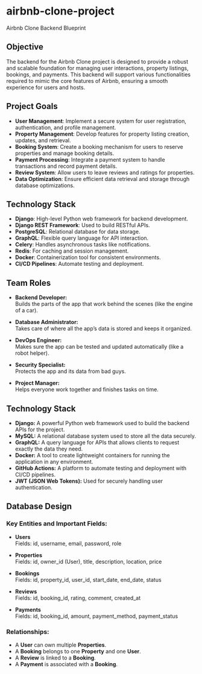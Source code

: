 # airbnb-clone-project
Airbnb Clone Backend Blueprint


##  Objective
The backend for the Airbnb Clone project is designed to provide a robust and scalable foundation for managing user interactions, property listings, bookings, and payments. This backend will support various functionalities required to mimic the core features of Airbnb, ensuring a smooth experience for users and hosts.

##  Project Goals
- **User Management**: Implement a secure system for user registration, authentication, and profile management.
- **Property Management**: Develop features for property listing creation, updates, and retrieval.
- **Booking System**: Create a booking mechanism for users to reserve properties and manage booking details.
- **Payment Processing**: Integrate a payment system to handle transactions and record payment details.
- **Review System**: Allow users to leave reviews and ratings for properties.
- **Data Optimization**: Ensure efficient data retrieval and storage through database optimizations.

##  Technology Stack
- **Django**: High-level Python web framework for backend development.
- **Django REST Framework**: Used to build RESTful APIs.
- **PostgreSQL**: Relational database for data storage.
- **GraphQL**: Flexible query language for API interaction.
- **Celery**: Handles asynchronous tasks like notifications.
- **Redis**: For caching and session management.
- **Docker**: Containerization tool for consistent environments.
- **CI/CD Pipelines**: Automate testing and deployment.

## Team Roles

- **Backend Developer:**  
  Builds the parts of the app that work behind the scenes (like the engine of a car).

- **Database Administrator:**  
  Takes care of where all the app’s data is stored and keeps it organized.

- **DevOps Engineer:**  
  Makes sure the app can be tested and updated automatically (like a robot helper).

- **Security Specialist:**  
  Protects the app and its data from bad guys.

- **Project Manager:**  
  Helps everyone work together and finishes tasks on time.

## Technology Stack

- **Django:** A powerful Python web framework used to build the backend APIs for the project.
- **MySQL:** A relational database system used to store all the data securely.
- **GraphQL:** A query language for APIs that allows clients to request exactly the data they need.
- **Docker:** A tool to create lightweight containers for running the application in any environment.
- **GitHub Actions:** A platform to automate testing and deployment with CI/CD pipelines.
- **JWT (JSON Web Tokens):** Used for securely handling user authentication.

## Database Design

### Key Entities and Important Fields:

- **Users**  
  Fields: id, username, email, password, role

- **Properties**  
  Fields: id, owner_id (User), title, description, location, price

- **Bookings**  
  Fields: id, property_id, user_id, start_date, end_date, status

- **Reviews**  
  Fields: id, booking_id, rating, comment, created_at

- **Payments**  
  Fields: id, booking_id, amount, payment_method, payment_status

### Relationships:

- A **User** can own multiple **Properties**.  
- A **Booking** belongs to one **Property** and one **User**.  
- A **Review** is linked to a **Booking**.  
- A **Payment** is associated with a **Booking**.

